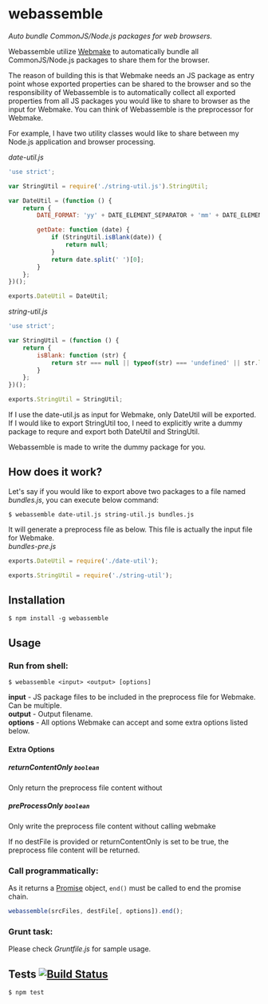 # webassemble

_Auto bundle CommonJS/Node.js packages for web browsers._

Webassemble utilize [Webmake][] to automatically bundle all CommonJS/Node.js packages to share them for the browser.

The reason of building this is that Webmake needs an JS package as entry point whose exported properties can be shared to the browser and so the responsibility of Webassemble is to automatically collect all exported properties from all JS packages you would like to share to browser as the input for Webmake.  You can think of Webassemble is the preprocessor for Webmake.

For example, I have two utility classes would like to share between my Node.js application and browser processing.

_date-util.js_

```javascript
'use strict';

var StringUtil = require('./string-util.js').StringUtil;

var DateUtil = (function () {
    return {
        DATE_FORMAT: 'yy' + DATE_ELEMENT_SEPARATOR + 'mm' + DATE_ELEMENT_SEPARATOR + 'dd',

        getDate: function (date) {
            if (StringUtil.isBlank(date)) {
                return null;
            }
            return date.split(' ')[0];
        }
    };
})();

exports.DateUtil = DateUtil;

```

_string-util.js_

```javascript
'use strict';

var StringUtil = (function () {
    return {
        isBlank: function (str) {
            return str === null || typeof(str) === 'undefined' || str.length === 0;
        }
    };
})();

exports.StringUtil = StringUtil;

```

If I use the date-util.js as input for Webmake, only DateUtil will be exported.  If I would like to export StringUtil too, I need to explicitly write a dummy package to requre and export both DateUtil and StringUtil.

Webassemble is made to write the dummy package for you.

## How does it work?

Let's say if you would like to export above two packages to a file named _bundles.js_, you can execute below command:

    $ webassemble date-util.js string-util.js bundles.js

It will generate a preprocess file as below.  This file is actually the input file for Webmake.  
_bundles-pre.js_

```javascript
exports.DateUtil = require('./date-util');

exports.StringUtil = require('./string-util');
```

## Installation

    $ npm install -g webassemble

## Usage

### Run from shell:

    $ webassemble <input> <output> [options]

__input__ - JS package files to be included in the preprocess file for Webmake.  Can be multiple.  
__output__ - Output filename.  
__options__ - All options Webmake can accept and some extra options listed below.

#### Extra Options  

##### returnContentOnly `boolean`  

Only return the preprocess file content without

##### preProcessOnly `boolean`  

Only write the preprocess file content without calling webmake

If no destFile is provided or returnContentOnly is set to be true, the preprocess file content will be returned.  

### Call programmatically:  

As it returns a [Promise][] object, `end()` must be called to end the promise chain.

```javascript
webassemble(srcFiles, destFile[, options]).end();
```

### Grunt task:  

Please check _Gruntfile.js_ for sample usage.  

## Tests [![Build Status](https://secure.travis-ci.org/kenspirit/webassemble.png?branch=master)](https://secure.travis-ci.org/kenspirit/webassemble)

    $ npm test

[Webmake]: https://github.com/medikoo/modules-webmake
[Promise]: https://github.com/medikoo/deferred
